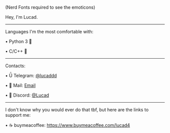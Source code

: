 (Nerd Fonts required to see the emoticons)

Hey, I'm Lucad.

---

Languages I'm the most comfortable with:

  •  Python 3 

  • C/C++  

---


Contacts:

  •       Telegram: [@lucaddd](https://t.me/lucaddd)

  •       Mail: [Email](mailto:dintronoluca758@gmail.com)

  • 󰙯      Discord: [@Lucad](https://discord.com/users/634015525625921557)

---

I don't know why you would ever do that tbf, but here are the links to support me:

  • ☕ buymeacoffee: https://www.buymeacoffee.com/lucad4

